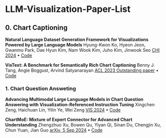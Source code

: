 # LLM-Visualization-Paper-List



## 0. Chart Captioning

**Natural Language Dataset Generation Framework for Visualizations Powered by Large Language Models** 
Hyung-Kwon Ko, Hyeon Jeon, Gwanmo Park, Dae Hyun Kim, Nam Wook Kim, Juho Kim, Jinwook Seo
[CHI 2024](https://arxiv.org/abs/2309.10245) • [Code](https://github.com/hyungkwonko/chart-llm)

**VisText: A Benchmark for Semantically Rich Chart Captioning**
Benny J. Tang, Angie Boggust, Arvind Satyanarayan
[ACL 2023 Outstanding paper](https://aclanthology.org/2023.acl-long.401.pdf) • [Code](https://github.com/mitvis/vistext)

### 1. Chart Question Answeting

**Advancing Multimodal Large Language Models in Chart Question Answering with Visualization-Referenced Instruction Tuning**
Xingchen Zeng, Haichuan Lin, Yilin Ye, Wei Zeng
[VIS 2024](https://arxiv.org/abs/2407.20174) • [Code](https://github.com/zengxingchen/ChartQA-MLLM)

**ChartMoE: Mixture of Expert Connector for Advanced Chart Understanding**
Zhengzhuo Xu, Bowen Qu, Yiyan Qi, Sinan Du, Chengjin Xu, Chun Yuan, Jian Guo
[arXiv, 5 Sep 2024](https://arxiv.org/abs/2409.03277) • [Code](https://chartmoe.github.io/)